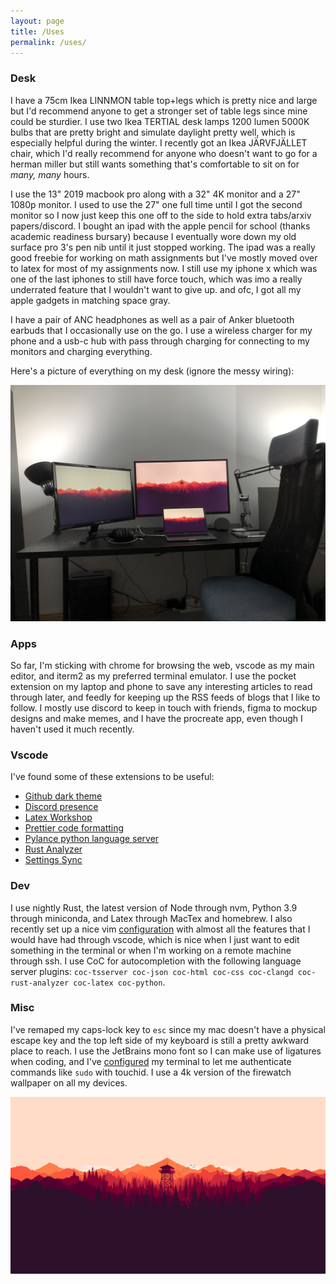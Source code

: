 ```yaml
---
layout: page
title: /Uses
permalink: /uses/
---
```


### Desk
 
I have a 75cm Ikea LINNMON table top+legs which is pretty nice and large but I'd recommend anyone to get a stronger set of table legs since mine could be sturdier. I use two Ikea TERTIAL desk lamps 1200 lumen 5000K bulbs that are pretty bright and simulate daylight pretty well, which is especially helpful during the winter. I recently got an Ikea JÄRVFJÄLLET chair, which I'd really recommend for anyone who doesn't want to go for a herman miller but still wants something that's comfortable to sit on for *many, many* hours. 

I use the 13" 2019 macbook pro along with a 32" 4K monitor and a 27" 1080p monitor. I used to use the 27" one full time until I got the second monitor so I now just keep this one off to the side to hold extra tabs/arxiv papers/discord. I bought an ipad with the apple pencil for school (thanks academic readiness bursary) because I eventually wore down my old surface pro 3's pen nib until it just stopped working. The ipad was a really good freebie for working on math assignments but I've mostly moved over to latex for most of my assignments now. I still use my iphone x which was one of the last iphones to still have force touch, which was imo a really underrated feature that I wouldn't want to give up. and ofc, I got all my apple gadgets in matching space gray.

I have a pair of ANC headphones as well as a pair of Anker bluetooth earbuds that I occasionally use on the go. I use a wireless charger for my phone and a usb-c hub with pass through charging for connecting to my monitors and charging everything.

Here's a picture of everything on my desk (ignore the messy wiring):

![desk](../images/desk.jpg)

### Apps

So far, I'm sticking with chrome for browsing the web, vscode as my main editor, and iterm2 as my preferred terminal emulator. I use the pocket extension on my laptop and phone to save any interesting articles to read through later, and feedly for keeping up the RSS feeds of blogs that I like to follow. I mostly use discord to keep in touch with friends, figma to mockup designs and make memes, and I have the procreate app, even though I haven't used it much recently.

### Vscode

I've found some of these extensions to be useful:

- [Github dark theme](https://marketplace.visualstudio.com/items?itemName=GitHub.github-vscode-theme)
- [Discord presence](https://marketplace.visualstudio.com/items?itemName=icrawl.discord-vscode)
- [Latex Workshop](https://marketplace.visualstudio.com/items?itemName=James-Yu.latex-workshop)
- [Prettier code formatting](https://marketplace.visualstudio.com/items?itemName=esbenp.prettier-vscode)
- [Pylance python language server](https://marketplace.visualstudio.com/items?itemName=ms-python.vscode-pylance)
- [Rust Analyzer](https://marketplace.visualstudio.com/items?itemName=matklad.rust-analyzer)
- [Settings Sync](https://marketplace.visualstudio.com/items?itemName=Shan.code-settings-sync)

### Dev

I use nightly Rust, the latest version of Node through nvm, Python 3.9 through miniconda, and Latex through MacTex and homebrew. I also recently set up a nice vim [configuration](https://github.com/bkkaggle/dotfiles) with almost all the features that I would have had through vscode, which is nice when I just want to edit something in the terminal or when I'm working on a remote machine through ssh. I use CoC for autocompletion with the following language server plugins: `coc-tsserver coc-json coc-html coc-css coc-clangd coc-rust-analyzer coc-latex coc-python`.

### Misc

I've remaped my caps-lock key to `esc` since my mac doesn't have a physical escape key and the top left side of my keyboard is still a pretty awkward place to reach. I use the JetBrains mono font so I can make use of ligatures when coding, and I've [configured](https://apple.stackexchange.com/questions/259093/can-touch-id-for-the-mac-touch-bar-authenticate-sudo-users-and-admin-privileges/306324#306324) my terminal to let me authenticate commands like `sudo` with touchid. I use a 4k version of the firewatch wallpaper on all my devices.

![firewatch wallpaper](../images/wallpaper.jpg)